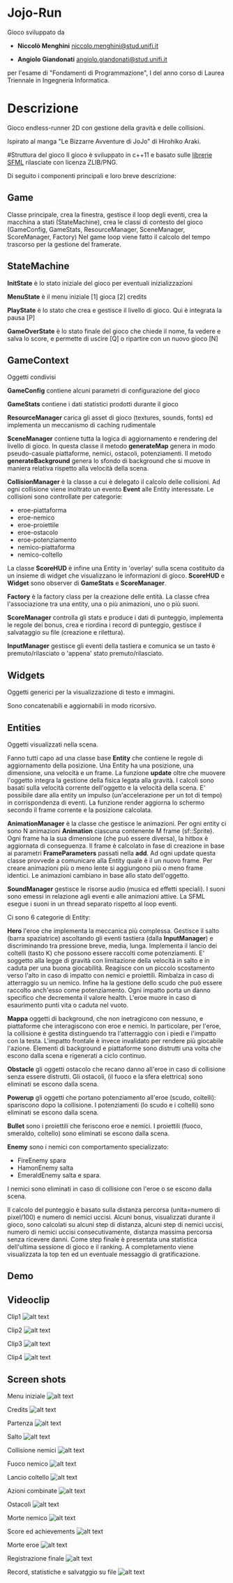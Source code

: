 # Jojo-Run
Gioco sviluppato da

* **Niccolò Menghini**  <niccolo.menghini@stud.unifi.it>

* **Angiolo Giandonati** <angiolo.giandonati@stud.unifi.it>

per l'esame di "Fondamenti di Programmazione", 
I del anno corso di Laurea Triennale in Ingegneria Informatica.

# Descrizione
Gioco endless-runner 2D con gestione della gravità e delle collisioni.

Ispirato al manga "Le Bizzarre Avventure di JoJo" di Hirohiko Araki.

#Struttura del gioco
Il gioco è sviluppato in c++11 e basato sulle [librerie SFML](www.sfml-dev.org) rilasciate con licenza ZLIB/PNG.

Di seguito i componenti principali e loro breve descrizione:

## Game

Classe principale, crea la finestra, gestisce il loop degli eventi, crea la macchina a stati (StateMachine), crea le classi di contesto del gioco (GameConfig, GameStats, ResourceManager, SceneManager, ScoreManager, Factory)
Nel game loop viene fatto il calcolo del tempo trascorso per la gestione del framerate.

## StateMachine

**InitState** è lo stato iniziale del gioco per eventuali inizializzazioni

**MenuState** è il menu iniziale [1] gioca [2] credits

**PlayState** è lo stato che crea e gestisce il livello di gioco. Qui è integrata la pausa [P]

**GameOverState** è lo stato finale del gioco che chiede il nome, fa vedere e salva lo score, e permette di uscire [Q] o ripartire con un nuovo gioco [N]


## GameContext
Oggetti condivisi

**GameConfig** contiene alcuni parametri di configurazione del gioco

**GameStats** contiene i dati statistici prodotti durante il gioco

**ResourceManager** carica gli asset di gioco (textures, sounds, fonts) ed implementa un meccanismo di caching rudimentale

**SceneManager** contiene tutta la logica di aggiornamento e rendering del livello di gioco.
In questa classe il metodo **generateMap** genera in modo pseudo-casuale piattaforme, nemici, ostacoli, potenziamenti. Il metodo **generateBackground** genera lo sfondo di background che si muove in maniera relativa rispetto alla velocità della scena.

**CollisionManager** è la classe a cui è delegato il calcolo delle collisioni. Ad ogni collisione viene inoltrato un evento **Event** alle Entity interessate. Le collisioni sono controllate per categorie:
 * eroe-piattaforma
 * eroe-nemico
 * eroe-proiettile
 * eroe-ostacolo
 * eroe-potenziamento
 * nemico-piattaforma
 * nemico-coltello

La classe **ScoreHUD** è infine una Entity in 'overlay' sulla scena costituito da un insieme di widget che visualizzano le informazioni di gioco.
**ScoreHUD** e **Widget** sono observer di **GameStats** e **ScoreManager**.

**Factory** è la factory class per la creazione delle entità. La classe cfrea l'associazione tra una entity, una o più animazioni, uno o più suoni.

**ScoreManager** controlla gli stats e produce i dati di punteggio, implementa le regole dei bonus, crea e riordina i record di punteggio, gestisce il salvataggio su file (creazione e rilettura).

**InputManager** gestisce gli eventi della tastiera e comunica se un tasto è premuto/rilasciato o 'appena' stato premuto/rilasciato.

## Widgets
Oggetti generici per la visualizzazione di testo e immagini.

Sono concatenabili e aggiornabili in modo ricorsivo.


## Entities

Oggetti visualizzati nella scena.

Fanno tutti capo ad una classe base **Entity** che contiene le regole di aggiornamento della posizione. 
Una Entity ha una posizione, una dimensione, una velocità e un frame.
La funzione **update** oltre che muovere l'oggetto integra la gestione della fisica legata alla gravità. 
I calcoli sono basati sulla velocità corrente dell'oggetto e la velocità della scena.
E' possibile dare alla entity un impulso (un'accelerazione per un tot di tempo) in corrispondenza di eventi.
La funzione render aggiorna lo schermo secondo il frame corrente e la posizione calcolata.

**AnimationManager** è la classe che gestisce le animazioni. 
Per ogni entity ci sono N animazioni **Animation** ciascuna contenente M frame (sf::Sprite).
Ogni frame ha la sua dimensione (che può essere diversa), la hitbox è aggiornata di conseguenza. 
Il frame è calcolato in fase di creazione in base ai parametri **FrameParameters** passati nella **add**. 
Ad ogni update questa classe provvede a comunicare alla Entity quale è il un nuovo frame. 
Per creare animazioni più o meno lente si aggiungono più o meno frame identici.
Le animazioni cambiano in base allo stato dell'oggetto.

**SoundManager** gestisce le risorse audio (musica ed effetti speciali). 
I suoni sono emessi in relazione agli eventi e alle animazioni attive. 
La SFML esegue i suoni in un thread separato rispetto al loop eventi.

Ci sono 6 categorie di Entity:

**Hero** l'eroe che implementa la meccanica più complessa.
Gestisce il salto (barra spaziatrice) ascoltando gli eventi tastiera (dalla **InputManager**) e discriminando tra pressione breve, media, lunga.
Implementa il lancio dei coltelli (tasto K) che possono essere raccolti come potenziamenti. 
E' soggetto alla legge di gravità con limitazione della velocità in salto e in caduta per una buona giocabilità. 
Reagisce con un piccolo scostamento verso l'alto in caso di impatto con nemici e proiettili.
Rimbalza in caso di atterraggio su un nemico.
Infine ha la gestione dello scudo che può essere raccolto anch'esso come potenziamento.
Ogni impatto porta un danno specifico che decrementa il valore health.
L'eroe muore in caso di esaurimento punti vita o caduta nel vuoto. 

**Mappa**  oggetti di background, che non inetragicono con nessuno, e piattaforme che interagiscono con eroe e nemici.
In particolare, per l'eroe, la collisione è gestita distinguendo tra l'atterraggio con i piedi e l'impatto con la testa. 
L'impatto frontale è invece invalidato per rendere più giocabile l'azione.
Elementi di background e piattaforme sono distrutti una volta che escono dalla scena e rigenerati a ciclo continuo.

**Obstacle** gli oggetti ostacolo che recano danno all'eroe in caso di collisione senza essere distrutti.
Gli ostacoli, (il fuoco e la sfera elettrica) sono eliminati se escono dalla scena.

**Powerup** gli oggetti che portano potenziamento all'eroe (scudo, coltelli): spariscono dopo la collisione.
I potenziamenti (lo scudo e i coltelli) sono eliminati se escono dalla scena.

**Bullet** sono i proiettili che feriscono eroe e nemici.
I proiettili (fuoco, smeraldo, coltello) sono eliminati se escono dalla scena.

**Enemy** sono i nemici con comportamento specializzato: 
* FireEnemy spara
* HamonEnemy salta
* EmeraldEnemy salta e spara. 

I nemici sono eliminati in caso di collisione con l'eroe o se escono dalla scena.

Il calcolo del punteggio è basato sulla distanza percorsa (unita=numero di pixel/100) e numero di nemici uccisi.
Alcuni bonus, visualizzati durante il gioco, sono calcolati su alcuni step di distanza,
alcuni step di nemici uccisi, numero di nemici uccisi consecutivamente, distanza massima
percorsa senza ricevere danni.
Come step finale è presentata una statistica dell'ultima sessione di gioco e il ranking.
A completamento viene visualizzata la top ten ed un eventuale messaggio di gratificazione.

## Demo

## Videoclip

Clip1
![alt text](ReadmeContent/Clip1.gif)

Clip2
![alt text](ReadmeContent/Clip2.gif)

Clip3
![alt text](ReadmeContent/Clip3.gif)

Clip4
![alt text](ReadmeContent/Clip4.gif)

## Screen shots

Menu iniziale
![alt text](./ReadmeContent/Menu.png)

Credits
![alt text](./ReadmeContent/Credits.png)

Partenza
![alt text](./ReadmeContent/Partenza.png)

Salto
![alt text](./ReadmeContent/Salto.png)

Collisione nemici
![alt text](./ReadmeContent/CollisioneNemici.png)

Fuoco nemico
![alt text](./ReadmeContent/FuocoNemico.png)

Lancio coltello
![alt text](./ReadmeContent/LancioColtello.png)

Azioni combinate
![alt text](./ReadmeContent/AzioniCombinate.png)

Ostacoli
![alt text](./ReadmeContent/Ostacoli.png)

Morte nemico
![alt text](./ReadmeContent/MorteNemico.png)

Score ed achievements
![alt text](./ReadmeContent/PunteggioConPremi.png)

Morte eroe
![alt text](./ReadmeContent/MorteEroe.png)

Registrazione finale
![alt text](./ReadmeContent/Registrazione.png)

Record, statistiche e salvatggio su file
![alt text](./ReadmeContent/RecordStatistiche.png)

